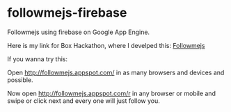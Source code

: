 followmejs-firebase
===================

Followmejs using firebase on Google App Engine.


Here is my link for Box Hackathon, where I develped this: <a href="http://redefiningwork.hackathon.io/teams/view/568" target="_blank">Followmejs</a>


If you wanna try this:

Open http://followmejs.appspot.com/ in as many browsers and devices and possible.

Now open http://followmejs.appspot.com/r in any browser or mobile and swipe or click next and every one will just follow you.




